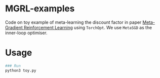 # MGRL-examples

Code on toy example of meta-learning the discount factor in paper [Meta-Gradient Reinforcement Learning](https://arxiv.org/abs/1805.09801) using `TorchOpt`. We use `MetaSGD` as the inner-loop optimiser.

# Usage
```bash
### Run 
python3 toy.py
